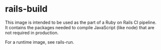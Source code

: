 # rails-build

This image is intended to be used as the part of a Ruby on Rails CI pipeline. It contains the packages 
needed to compile JavaScript (like node) that are not required in production.

For a runtime image, see rails-run.
